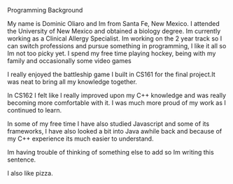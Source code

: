 Programming Background

My name is Dominic Oliaro and Im from Santa Fe, New Mexico. I attended the University of New Mexico and obtained a biology degree. Im currently working as a Clinical Allergy Specialist. Im working on the 2 year track so I can switch professions and pursue something in programming, I like it all so Im not too picky yet. I spend my free time playing hockey, being with my family and occasionally some video games

I really enjoyed the battleship game I built in CS161 for the final project.It was neat to bring all my knowledge together.

In CS162 I felt like I really improved upon my C++ knowledge and was really becoming more comfortable with it. I was much more proud of my work as I continued to learn. 

In some of my free time I have also studied Javascript and some of its frameworks, I have also looked a bit into Java awhile back and because of my C++ experience its much easier to understand. 

Im having trouble of thinking of something else to add so Im writing this sentence. 

I also like pizza.